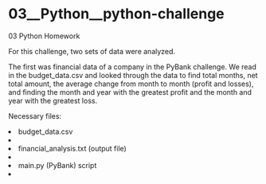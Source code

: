 # 03__Python__python-challenge
03 Python Homework

For this challenge, two sets of data were analyzed.

The first was financial data of a company in the PyBank challenge.  We read in the budget_data.csv and looked through the data to find total months, net total amount, the average change from month to month (profit and losses), and finding the month and year with the greatest profit and the month and year with the greatest loss.

Necessary files:
<li>budget_data.csv<li>
<li>financial_analysis.txt (output file)<li>
<li>main.py (PyBank) script<li>
